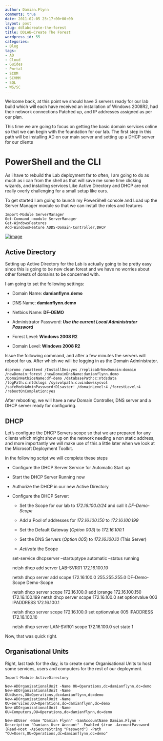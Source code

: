 ```yaml
---
author: Damian.Flynn
comments: true
date: 2011-02-05 23:17:00+00:00
layout: post
slug: ddlabcreate-the-forest
title: DDLAB–Create The Forest
wordpress_id: 55
categories:
- Blog
tags:
- AD
- Cloud
- Guides
- Portal
- SCOM
- SCVMM
- SQL
- WS/SC
---
```


Welcome back, at this point we should have 3 servers ready for our lab build which will each have received an installation of Windows 2008R2, had their network connections Patched up, and IP addresses assigned as per our plan.

This time we are going to focus on getting the basic domain services online so that we can begin with the foundation for our lab. The first step in this path will be installing AD on our main server and setting up a DHCP server for our clients

# PowerShell and the CLI

As i have to rebuild the Lab deployment far to often, I am going to do as much as i can from the shell as that will save me some time clicking wizards, and installing services Like Active Directory and DHCP are not really overly challenging for a small setup like ours.

To get started I am going to launch my PowerShell console and Load up the Server Manager module so that we can install the roles and features  
    
    Import-Module ServerManager
    Get-Command –module ServerManager
    Get-WindowsFeatures
    Add-WindowsFeature ADDS-Domain-Controller,DHCP




[![image](http://blogstorage.damianflynn.com/wp-content/uploads/2011/02/image_thumb11.png)](http://blogstorage.damianflynn.com/wp-content/uploads/2011/02/image11.png)




## Active Directory




Setting up Active Directory for the Lab is actually going to be pretty easy since this is going to be new clean forest and we have no worries about other forests of domains to be concerned with.




I am going to set the following settings:






  * Domain Name: **damianflynn.demo** 

  * DNS Name: **damianflynn.demo** 

  * Netbios Name: **DF-DEMO** 

  * Administrator Password: **_Use the current Local Administrator Password_** 

  * Forest Level: **Windows 2008 R2** 

  * Domain Level: **Windows 2008 R2**



Issue the following command, and after a few minutes the servers will reboot for us. After which we will be logging in as the Domain Administrator.
    
    dcpromo /unattend /InstallDns:yes /replicaOrNewDomain:domain /newDomain:forest /newDomainDnsName:damianflynn.demo /DomainNetbiosName:df-demo /databasePath:c:ntdsdata /logPath:c:ntdslogs /sysvolpath:c:windowssysvol /safeModeAdminPassword:D1saster! /domainLevel:4 /forestLevel:4 /rebootOnCompletion:yes




After rebooting, we will have a new Domain Controller, DNS server and a DHCP server ready for configuring.




## DHCP




Let’s configure the DHCP Servers scope so that we are prepared for any clients which might show up on the network needing a non static address, and more importantly we will make use of this a little later when we look at the Microsoft Deployment Toolkit.




in the following script we will complete these steps






  * Configure the DHCP Server Service for Automatic Start up 

  * Start the DHCP Server Running now 

  * Authorize the DHCP in our new Active Directory 

  * Configure the DHCP Server: 


    * Set the Scope for our lab to _172.16.100.0/24_ and call it _DF-Demo-Scope_ 

    * Add a Pool of addresses for _172.16.100.150_ to _172.16.100.199_ 

    * Set the Default Gateway (_Option 003_) to _172.16.100.1_ 

    * Set the DNS Servers (_Option 005_) to _172.16.100.10_ (This Server) 

    * _Activate_ the Scope 
    
    set-service dhcpserver –startuptype automatic –status running
    
    netsh dhcp add server LAB-SVR01 172.16.100.10
    
    netsh dhcp server add scope 172.16.100.0 255.255.255.0 DF-Demo-Scope Demo-Scope
    
    netsh dhcp server scope 172.16.100.0 add iprange 172.16.100.150 172.16.100.199
    netsh dhcp server scope 172.16.100.0 set optionvalue 003 IPADDRESS 172.16.100.1
    
    netsh dhcp server scope 172.16.100.0 set optionvalue 005 IPADDRESS 172.16.100.10
    
    netsh dhcp server LAN-SVR01 scope 172.16.100.0 set state 1




Now, that was quick right.




## Organisational Units




Right, last task for the day, is to create some Organisational Units to host some services, users and computers for the rest of our deployment.
    
    Import-Module ActiveDirectory 
    
    New-ADOrganizationalUnit -Name OU=Operations,dc=damianflynn,dc=demo
    New-ADOrganizationalUnit -Name OU=Users,OU=Operations,dc=damianflynn,dc=demo
    New-ADOrganizationalUnit -Name OU=Services,OU=Operations,dc=damianflynn,dc=demo
    New-ADOrganizationalUnit -Name OU=Computers,OU=Operations,dc=damianflynn,dc=demo
    
    New-ADUser -Name "Damian Flynn" -SamAccountName Damian.Flynn -Description "Damians User Account" -Enabled $true -AccountPassword (Read-Host -AsSecureString "Password") -Path "OU=Users,OU=Operations,dc=damianflynn,dc=demo"
